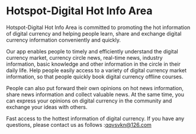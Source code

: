 # Hotspot-Digital Hot Info Area

Hotspot-Digital Hot Info Area is committed to promoting the hot information of digital currency and helping people learn, share and exchange digital currency information conveniently and quickly.

Our app enables people to timely and efficiently understand the digital currency market, currency circle news, real-time news, industry information, basic knowledge and other information in the circle in their daily life. Help people easily access to a variety of digital currency market information, so that people quickly book digital currency offline courses.

People can also put forward their own opinions on hot news information, share news information and collect valuable news. At the same time, you can express your opinions on digital currency in the community and exchange your ideas with others.

Fast access to the hottest information of digital currency.
If you have any questions, please contact us as follows :qqvsvkn@126.com
